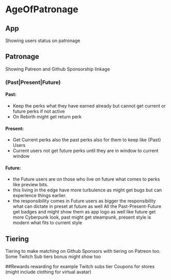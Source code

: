 # AgeOfPatronage
## App
Showing users status on patronage 
## Patronage
Showing Patreon and Github Sponsorship linkage 
### (Past|Present|Future)
  #### Past:
  - Keep the perks what they have earned already but cannot get current or future perks if not active
  - On Rebirth might get return perk
#### Present:
  - Get Current perks also the past perks also for them to keep like {Past} Users
  - Current users not get future perks until they are in window to current window
#### Future:
  - the Future users are on those who live on future what comes to perks like preview bits.
  - this living in the edge have more turbulence as might get bugs but can experience things earlier.
  - the responsibility comes in Future users as bigger the responsibility what can dictate in preset at future as well
All the Past-Present-Future get badges and might show them as app logo as well like future get more Cyberpunk look, past might get steampunk, present style is modern what fits to current style

## Tiering
Tiering to make matching on Github Sponsors with tiering on Patreon too. Some Twitch Sub tiers bonus might show too

##Rewards
rewarding for example Twitch subs tier
Coupons for stores (might include clothing for virtual avatar) 
